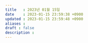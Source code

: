 ```yaml
---
title   : 2023년 01월 15일 
date    : 2023-01-15 23:59:38 +0900
updated : 2023-01-15 23:59:48 +0900
aliases : 
draft : false
description : 
---
```



